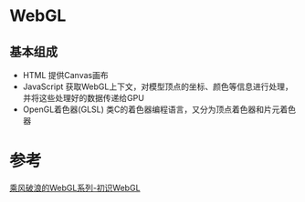 # WebGL
## 基本组成
- HTML
提供Canvas画布
- JavaScript
获取WebGL上下文，对模型顶点的坐标、颜色等信息进行处理，并将这些处理好的数据传递给GPU
- OpenGL着色器(GLSL)
类C的着色器编程语言，又分为顶点着色器和片元着色器

# 参考
[乘风破浪的WebGL系列-初识WebGL](https://juejin.cn/post/6875115400154054669#heading-5)
